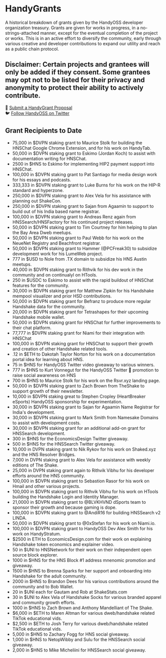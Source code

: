 # HandyGrants
A historical breakdown of grants given by the HandyOSS developer organization treasury. Grants are given for works in progress, in a no-strings-attached manner, except for the eventual completion of the project or works. This is in an active effort to diversify the community, early through various creative and developer contributions to expand our utility and reach as a public chain protocol.

## Disclaimer: Certain projects and grantees will only be added if they consent. Some grantees may opt not to be listed for their privacy and anonymity to protect their ability to actively contribute.

🤝 [Submit a HandyGrant Proposal](https://github.com/HandyOSS/HandyGrants/discussions/1) <br>
🐦 [Follow HandyOSS on Twitter](https://twitter.com/HNSOSS)

## Grant Recipients to Date

* 75,000 in $DVPN staking grant to Maurice Stolk for building the HNSChat Google Chrome Extension, and for his work on HandyTab.
* 50,000 in $DVPN staking grant to Eskimo (Jordan Koch) to assist with documentation writing for HNSChat.
* 2500 in $HNS to Eskimo for implementing HIP2 payment support into HNSChat.
* 100,000 in $DVPN staking grant to Pat Santiago for media design work for his essays and podcasts.
* 333,333 in $DVPN staking grant to Luke Burns for his work on the HIP-R standard and hyperzone.
* 250,000 in $DVPN staking grant to Alex Vela for his assistance with planning out ShakeCon.
* 250,000 in $DVPN staking grant to Sajan from Agaamin to support to build out of his India based name registrar.
* 100,000 in $DVPN staking grant to Andreas Renz again from HNSSearch/HNSFactory for his continued project releases.
* 50,000 in $DVPN staking grant to Tim Courtney for him helping to plan the Bay Area Dweb meetups.
* 50,000 in $DVPN staking grant to Paul Webb for his work on the NeueNet Registry and Beachfront registrar.
* 50,000 in $DVPN staking grant to Hammer (@PCFreak30) to subsidize development work for his LumeWeb project.
* 777 in $USD to Nole from .TX domain to subsidize his HNS Austin meetups.
* 40,000 in $DVPN staking grant to Rithvik for his dev work in the community and on continualyl on HTools.
* 250 in $USDC to Eskimo to assist with the rapid buildout of HNSChat features for the community.
* 30,000 in $DVPN staking grant for Matthew Zipkin for his Handshake mempool visualizer and prior HSD contributions.
* 50,000 in $DVPN staking grant for Befranz to produce more regular Handshake data for the community.
* 20,000 in $DVPN staking grant for Tetrashapes for their upcoming Handshake mobile wallet.
* 50,000 in $DVPN staking grant for HNSChat for further improvements to their chat platform.
* 77,777 in $DVPN staking grant for Niami for their integration with HNSChat
* 100,000 in $DVPN staking grant for HNSChat to support their growth and creation of other Handshake related tools.
* .12 in $ETH to Dakotah Taylor Norton for his work on a documentation portal idea for learning about HNS.
* 75 in $HNS for HandyOSS Twitter video giveaway to various winners.
* 777 in $HNS to Kurt Vonnegut for the HandyOSS Twitter 🤝 promotion to raise social awareness on HNS 
* 700 in $HNS to Maurice Stolk for his work on the Rsvr.xyz landing page. 
* 50,000 in $DVPN staking grant to Zach Brown from TheShake to support growth of their newsletter.
* 10,000 in $DVPN staking great to Stephen Cropley (HeartBreaker eSports) HandyOSS sponsorship for experimentation.
* 30,000 in $DVPN staking grant to Sajan for Agaamin Name Registrar for India's development.
* 30,000 in $DVPN staking grant to Mark Smith from Namesake Domains to assist with development costs.
* 30,000 in $DVPN staking grant for an additional add-on grant for HNSSearch development.
* 300 in $HNS for the EconomicsDesign Twitter giveaway.
* 500 in $HNS for the HNSSearch Twitter giveaway.
* 10,000 in DVPN staking grant to Nik Rykov for his work on Shaked.xyz and the HNS Resolver Bridges.
* 7,000 in DVPN staking grant to Alex Vela for assistance with weekly editions of The Shake.
* 25,000 in DVPN staking grant again to Rithvik Vibhu for his developer efforts around the HNS community.
* 100,000 in $DVPN staking grant to Sebastion Rasor for his work on Hmail and other various projects.
* 100,000 in $DVPN staking grant to Rithvik Vibhu for his work on HTools building the Handshake Login and Identity Manager.
* 21,0000 in $DVPN staking grant to @BLVKHVND dSports team to sponsor their growth and because gaming is dope.
* 100,000 in $DVPN staking grant to @AndiR16 for building HNSSearch v2 LINDA.
* 50,000 in $DVPN staking grant to @0xStefan for his work on Niami.io.
* 100,000 in $DVPN staking grant to HandyOSS Dev Alex Smith for his work on HandyStratum.
* $2500 in ETH to EconomicsDesign.com for their work on explaining Handshake token economics and explainer video.
* 50 in $UNI to HNSNetwork for their work on their independent open source block explorer.
* 1000 in $HNS for the HNS Block #1 address mnenomic promotion and giveaway.
* 1500 in $HNS to Brenna Sparks for her support and onboarding into Handshake for the adult community.
* 2000 in $HNS to Brandon Dees for his various contributions around the community and to Bob Wallet.
* 20 in $UNI each for Gautam and Rob at ShakeStats.com
* 30 in $UNI to Alex Vela of Handshake Socks for various branded apparel and community growth efforts.
* 1000 in $HNS to Zach Brown and Anthony Mandelliant of The Shake.
* $6,000 in $ETH to Maren Altman for various dweb/handshake related TikTok educational vids.
* $2,500 in $ETH to Josh Terry for various dweb/handshake related TikTok educational vids.
* 5,000 in $HNS to Zachary Fogg for HNS social giveaway.
* 1,000 in $HNS to NetopWibby and Sulu for the HNSSearch social giveaway.
* 2,000 in $HNS to Mike Micheliini for HNSSearch social giveaway.

